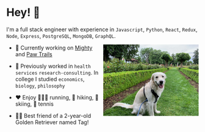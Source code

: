 # Hey! 👋

I'm a full stack engineer with experience in `Javascript`, `Python`, `React`, `Redux`, `Node`, `Express`, `PostgreSQL`, `MongoDB`, `GraphQL`.

<img align="right" src="tag.jpeg" width="250"  />

- 🌱 Currently working on [Mighty](https://github.com/matt-ramotar/Mighty) and [Paw Trails](https://github.com/matt-ramotar/pawtrails)

- 🧰 Previously worked in `health services` `research-consulting`. In college I studied `economics`, `biology`, `philosophy`

- ❤️ Enjoy 🏃🏽‍♂️ running, 🥾 hiking, 🎿 skiing, 🎾 tennis

- 🐕‍🦺 Best friend of a 2-year-old Golden Retriever named Tag!
